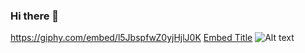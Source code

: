 ### Hi there 👋
https://giphy.com/embed/l5JbspfwZ0yjHjlJ0K
[Embed Title](https://giphy.com/embed/l5JbspfwZ0yjHjlJ0K "@embed")
![Alt text](https://giphy.com/embed/l5JbspfwZ0yjHjlJ0K "This is some image...")
<!--
**anh-8922/anh-8922** is a ✨ _special_ ✨ repository because its `README.md` (this file) appears on your GitHub profile.

Here are some ideas to get you started:

- 🔭 I’m currently working on ...
- 🌱 I’m currently learning ...
- 👯 I’m looking to collaborate on ...
- 🤔 I’m looking for help with ...
- 💬 Ask me about ...
- 📫 How to reach me: ...
- 😄 Pronouns: ...
- ⚡ Fun fact: ...
-->
